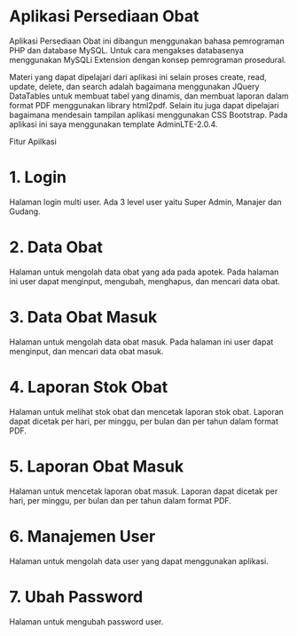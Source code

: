 # Aplikasi Persediaan Obat

Aplikasi Persediaan Obat ini dibangun menggunakan bahasa pemrograman PHP dan database MySQL. Untuk cara mengakses databasenya menggunakan MySQLi Extension dengan konsep pemrograman prosedural.

Materi yang dapat dipelajari dari aplikasi ini selain proses create, read, update, delete, dan search adalah bagaimana menggunakan JQuery DataTables untuk membuat tabel yang dinamis, dan membuat laporan dalam format PDF menggunakan library html2pdf. Selain itu juga dapat dipelajari bagaimana mendesain tampilan aplikasi menggunakan CSS Bootstrap. Pada aplikasi ini saya menggunakan template AdminLTE-2.0.4.

Fitur Apilkasi
# 1. Login
Halaman login multi user. Ada 3 level user yaitu Super Admin, Manajer dan Gudang.
# 2. Data Obat
Halaman untuk mengolah data obat yang ada pada apotek. Pada halaman ini user dapat menginput, mengubah, menghapus, dan mencari data obat.
# 3. Data Obat Masuk
Halaman untuk mengolah data obat masuk. Pada halaman ini user dapat menginput, dan mencari data obat masuk.
# 4. Laporan Stok Obat
Halaman untuk melihat stok obat dan mencetak laporan stok obat. Laporan dapat dicetak per hari, per minggu, per bulan dan per tahun dalam format PDF.
# 5. Laporan Obat Masuk
Halaman untuk mencetak laporan obat masuk. Laporan dapat dicetak per hari, per minggu, per bulan dan per tahun dalam format PDF.
# 6. Manajemen User
Halaman untuk mengolah data user yang dapat menggunakan aplikasi.
# 7. Ubah Password
Halaman untuk mengubah password user.
